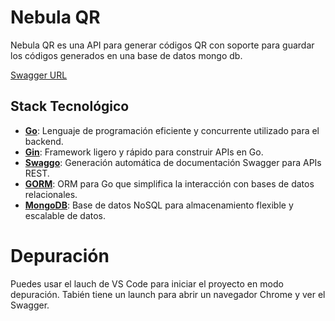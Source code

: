 # Nebula QR
Nebula QR es una API para generar códigos QR con soporte para guardar los códigos generados en una base de datos mongo db.

[Swagger URL](https://nebula-qr.onrender.com/swagger/index.html)

## Stack Tecnológico

- **[Go](https://golang.org/)**: Lenguaje de programación eficiente y concurrente utilizado para el backend.
- **[Gin](https://github.com/gin-gonic/gin)**: Framework ligero y rápido para construir APIs en Go.
- **[Swaggo](https://github.com/swaggo/swag)**: Generación automática de documentación Swagger para APIs REST.
- **[GORM](https://gorm.io/)**: ORM para Go que simplifica la interacción con bases de datos relacionales.
- **[MongoDB](https://www.mongodb.com/)**: Base de datos NoSQL para almacenamiento flexible y escalable de datos.

# Depuración
Puedes usar el lauch de VS Code para iniciar el proyecto en modo depuración. Tabién tiene un launch para abrir un navegador Chrome y ver el Swagger.
